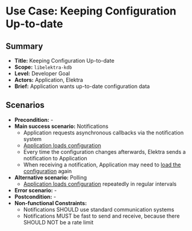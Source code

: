 # Use Case: Keeping Configuration Up-to-date

## Summary

- **Title:** Keeping Configuration Up-to-date
- **Scope:** `libelektra-kdb`
- **Level:** Developer Goal
- **Actors:** Application, Elektra
- **Brief:** Application wants up-to-date configuration data

## Scenarios

- **Precondition:** -
- **Main success scenario:** Notifications
  - Application requests asynchronous callbacks via the notification system
  - [Application loads configuration](UC_load_config.md)
  - Every time the configuration changes afterwards, Elektra sends a notification to Application
  - When receiving a notification, Application may need to [load the configuration](UC_load_config.md) again
- **Alternative scenario:** Polling
  - [Application loads configuration](UC_load_config.md) repeatedly in regular intervals
- **Error scenario:** -
- **Postcondition:** -
- **Non-functional Constraints:**
  - Notifications SHOULD use standard communication systems
  - Notifications MUST be fast to send and receive, because there SHOULD NOT be a rate limit

